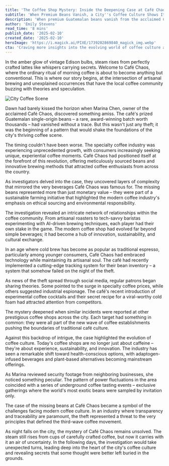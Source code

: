 ```yaml
---
title: 'The Coffee Shop Mystery: Inside the Deepening Case at Café Chaos'
subtitle: 'When Premium Beans Vanish, a City''s Coffee Culture Shows Its Dark Side'
description: 'When premium Guatemalan beans vanish from the acclaimed Café Chaos, what starts as a simple theft reveals a complex web of intrigue within the city''s thriving coffee scene. As similar incidents emerge across town, the mystery threatens to expose the dark underbelly of modern coffee culture, where artisanal brewing meets underground tastings and industrial espionage.'
author: 'Emily Stevens'
read_time: '8 mins'
publish_date: '2025-02-10'
created_date: '2025-02-10'
heroImage: 'https://i.magick.ai/PIXE/1739202869840_magick_img.webp'
cta: 'Craving more insights into the evolving world of coffee culture and business mysteries? Follow us on LinkedIn for exclusive updates on this developing story and deep dives into the intersection of craft, commerce, and crime.'
---
```


In the amber glow of vintage Edison bulbs, steam rises from perfectly crafted lattes like whispers carrying secrets. Welcome to Café Chaos, where the ordinary ritual of morning coffee is about to become anything but conventional. This is where our story begins, at the intersection of artisanal brewing and unexplained occurrences that have the local coffee community buzzing with theories and speculation.

![City Coffee Scene](https://i.magick.ai/PIXE/1739202869844_magick_img.webp)

Dawn had barely kissed the horizon when Marina Chen, owner of the acclaimed Café Chaos, discovered something amiss. The café's prized Guatemalan single-origin beans – a rare, award-winning batch worth thousands – had vanished without a trace. But this wasn't just any theft; it was the beginning of a pattern that would shake the foundations of the city's thriving coffee scene.

The timing couldn't have been worse. The specialty coffee industry was experiencing unprecedented growth, with consumers increasingly seeking unique, experiential coffee moments. Café Chaos had positioned itself at the forefront of this revolution, offering meticulously sourced beans and innovative brewing methods that attracted coffee enthusiasts from across the country.

As investigators delved into the case, they uncovered layers of complexity that mirrored the very beverages Café Chaos was famous for. The missing beans represented more than just monetary value – they were part of a sustainable farming initiative that highlighted the modern coffee industry's emphasis on ethical sourcing and environmental responsibility.

The investigation revealed an intricate network of relationships within the coffee community. From artisanal roasters to tech-savvy baristas experimenting with AI-driven brewing techniques, each player had their own stake in the game. The modern coffee shop had evolved far beyond simple beverages; it had become a hub of innovation, sustainability, and cultural exchange.

In an age where cold brew has become as popular as traditional espresso, particularly among younger consumers, Café Chaos had embraced technology while maintaining its artisanal soul. The café had recently implemented a cutting-edge tracking system for their bean inventory – a system that somehow failed on the night of the theft.

As news of the theft spread through social media, regular patrons began sharing theories. Some pointed to the surge in specialty coffee prices, while others suggested industrial espionage. The café's recent introduction of experimental coffee cocktails and their secret recipe for a viral-worthy cold foam had attracted attention from competitors.

The mystery deepened when similar incidents were reported at other prestigious coffee shops across the city. Each target had something in common: they were all part of the new wave of coffee establishments pushing the boundaries of traditional café culture.

Against this backdrop of intrigue, the case highlighted the evolution of coffee culture. Today's coffee shops are no longer just about caffeine – they're about experience, sustainability, and innovation. The industry has seen a remarkable shift toward health-conscious options, with adaptogen-infused beverages and plant-based alternatives becoming mainstream offerings.

As Marina reviewed security footage from neighboring businesses, she noticed something peculiar. The pattern of power fluctuations in the area coincided with a series of underground coffee tasting events – exclusive gatherings where the world's most exotic beans were sampled by invitation only.

The case of the missing beans at Café Chaos became a symbol of the challenges facing modern coffee culture. In an industry where transparency and traceability are paramount, the theft represented a threat to the very principles that defined the third-wave coffee movement.

As night falls on the city, the mystery of Café Chaos remains unsolved. The steam still rises from cups of carefully crafted coffee, but now it carries with it an air of uncertainty. In the following days, the investigation would take unexpected turns, leading deep into the heart of the city's coffee culture and revealing secrets that some thought were better left buried in the grounds.